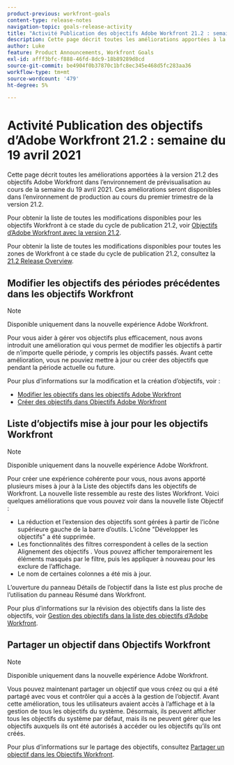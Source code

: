 ```yaml
---
product-previous: workfront-goals
content-type: release-notes
navigation-topic: goals-release-activity
title: "Activité Publication des objectifs Adobe Workfront 21.2 : semaine du 19 avril 2021"
description: Cette page décrit toutes les améliorations apportées à la version 21.2 des objectifs Adobe Workfront dans l’environnement de prévisualisation au cours de la semaine du 19 avril 2021. Ces améliorations seront disponibles dans l’environnement de production au cours du premier trimestre de la version 21.2.
author: Luke
feature: Product Announcements, Workfront Goals
exl-id: afff3bfc-f888-46fd-8dc9-18b89289d8cd
source-git-commit: be4904f0b37870c1bfc8ec345e468d5fc283aa36
workflow-type: tm+mt
source-wordcount: '479'
ht-degree: 5%

---
```


# Activité Publication des objectifs d’Adobe Workfront 21.2 : semaine du 19 avril 2021

Cette page décrit toutes les améliorations apportées à la version 21.2 des objectifs Adobe Workfront dans l’environnement de prévisualisation au cours de la semaine du 19 avril 2021. Ces améliorations seront disponibles dans l’environnement de production au cours du premier trimestre de la version 21.2.

Pour obtenir la liste de toutes les modifications disponibles pour les objectifs Workfront à ce stade du cycle de publication 21.2, voir [Objectifs d’Adobe Workfront avec la version 21.2](../../../../product-announcements/product-releases/goals-release-activity/goals-21.2-release/goals-release-21-2.md).

Pour obtenir la liste de toutes les modifications disponibles pour toutes les zones de Workfront à ce stade du cycle de publication 21.2, consultez la [21.2 Release Overview](../../../../product-announcements/product-releases/21.2-release-activity/21-2-release-overview.md).

## Modifier les objectifs des périodes précédentes dans les objectifs Workfront

>[!NOTE]
>
>Disponible uniquement dans la nouvelle expérience Adobe Workfront.

Pour vous aider à gérer vos objectifs plus efficacement, nous avons introduit une amélioration qui vous permet de modifier les objectifs à partir de n’importe quelle période, y compris les objectifs passés. Avant cette amélioration, vous ne pouviez mettre à jour ou créer des objectifs que pendant la période actuelle ou future.

Pour plus d’informations sur la modification et la création d’objectifs, voir :

* [Modifier les objectifs dans les objectifs Adobe Workfront](../../../../workfront-goals/goal-management/edit-goals.md)
* [Créer des objectifs dans Objectifs Adobe Workfront](../../../../workfront-goals/goal-management/create-goals.md)

## Liste d’objectifs mise à jour pour les objectifs Workfront

>[!NOTE]
>
>Disponible uniquement dans la nouvelle expérience Adobe Workfront.

Pour créer une expérience cohérente pour vous, nous avons apporté plusieurs mises à jour à la Liste des objectifs dans les objectifs de Workfront. La nouvelle liste ressemble au reste des listes Workfront. Voici quelques améliorations que vous pouvez voir dans la nouvelle liste Objectif :

* La réduction et l’extension des objectifs sont gérées à partir de l’icône supérieure gauche de la barre d’outils. L’icône &quot;Développer les objectifs&quot; a été supprimée.
* Les fonctionnalités des filtres correspondent à celles de la section Alignement des objectifs . Vous pouvez afficher temporairement les éléments masqués par le filtre, puis les appliquer à nouveau pour les exclure de l’affichage.
* Le nom de certaines colonnes a été mis à jour.

L’ouverture du panneau Détails de l’objectif dans la liste est plus proche de l’utilisation du panneau Résumé dans Workfront.

Pour plus d’informations sur la révision des objectifs dans la liste des objectifs, voir [Gestion des objectifs dans la liste des objectifs d’Adobe Workfront](../../../../workfront-goals/goal-review-and-workfront-goals-sections/manage-goals-in-goal-list.md).

## Partager un objectif dans Objectifs Workfront

>[!NOTE]
>
>Disponible uniquement dans la nouvelle expérience Adobe Workfront.

Vous pouvez maintenant partager un objectif que vous créez ou qui a été partagé avec vous et contrôler qui a accès à la gestion de l’objectif. Avant cette amélioration, tous les utilisateurs avaient accès à l’affichage et à la gestion de tous les objectifs du système. Désormais, ils peuvent afficher tous les objectifs du système par défaut, mais ils ne peuvent gérer que les objectifs auxquels ils ont été autorisés à accéder ou les objectifs qu’ils ont créés.

Pour plus d’informations sur le partage des objectifs, consultez [Partager un objectif dans les Objectifs Workfront](../../../../workfront-goals/workfront-goals-settings/share-a-goal.md).

